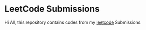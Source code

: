 # LeetCode Submissions

Hi All, this repository contains codes from my [leetcode](https://leetcode.com/u/yuvraj_singh_28) Submissions.
